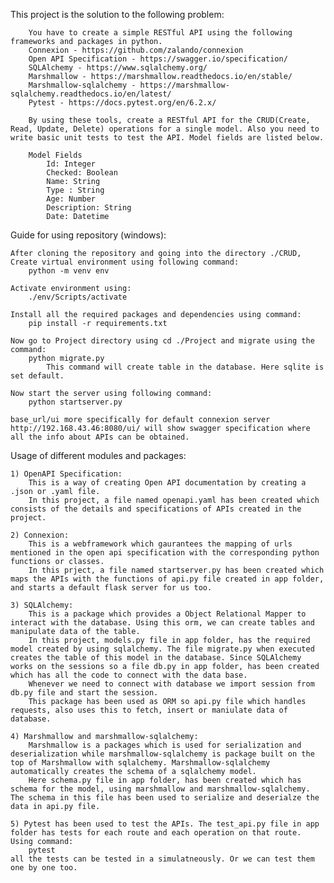 This project is the solution to the following problem:

        You have to create a simple RESTful API using the following frameworks and packages in python.
        Connexion - https://github.com/zalando/connexion
        Open API Specification - https://swagger.io/specification/
        SQLAlchemy - https://www.sqlalchemy.org/
        Marshmallow - https://marshmallow.readthedocs.io/en/stable/
        Marshmallow-sqlalchemy - https://marshmallow-sqlalchemy.readthedocs.io/en/latest/
        Pytest - https://docs.pytest.org/en/6.2.x/

        By using these tools, create a RESTful API for the CRUD(Create, Read, Update, Delete) operations for a single model. Also you need to write basic unit tests to test the API. Model fields are listed below.

        Model Fields
            Id: Integer
            Checked: Boolean
            Name: String
            Type : String
            Age: Number
            Description: String
            Date: Datetime


Guide for using repository (windows):

    After cloning the repository and going into the directory ./CRUD,
    Create virtual environment using following command:
        python -m venv env
       
    Activate environment using:
        ./env/Scripts/activate
    
    Install all the required packages and dependencies using command:
        pip install -r requirements.txt

    Now go to Project directory using cd ./Project and migrate using the command:
        python migrate.py 
            This command will create table in the database. Here sqlite is set default. 

    Now start the server using following command:
        python startserver.py

    base_url/ui more specifically for default connexion server http://192.168.43.46:8080/ui/ will show swagger specification where all the info about APIs can be obtained.

Usage of different modules and packages:

    1) OpenAPI Specification:
        This is a way of creating Open API documentation by creating a .json or .yaml file.
        In this project, a file named openapi.yaml has been created which consists of the details and specifications of APIs created in the project.

    2) Connexion: 
        This is a webframework which gaurantees the mapping of urls mentioned in the open api specification with the corresponding python functions or classes.
        In this prject, a file named startserver.py has been created which maps the APIs with the functions of api.py file created in app folder, and starts a default flask server for us too.
    
    3) SQLAlchemy:
        This is a package which provides a Object Relational Mapper to interact with the database. Using this orm, we can create tables and manipulate data of the table.
        In this project, models.py file in app folder, has the required model created by using sqlalchemy. The file migrate.py when executed creates the table of this model in the database. Since SQLAlchemy works on the sessions so a file db.py in app folder, has been created which has all the code to connect with the data base.
        Whenever we need to connect with database we import session from db.py file and start the session.
        This package has been used as ORM so api.py file which handles requests, also uses this to fetch, insert or maniulate data of database.

    4) Marshmallow and marshmallow-sqlalchemy:
        Marshmallow is a packages which is used for serialization and deserialization while marshmallow-sqlalchemy is package built on the top of Marshmallow with sqlalchemy. Marshmallow-sqlalchemy automatically creates the schema of a sqlalchemy model.
        Here schema.py file in app folder, has been created which has schema for the model, using marshmallow and marshmallow-sqlalchemy. The schema in this file has been used to serialize and deserialze the data in api.py file.

    5) Pytest has been used to test the APIs. The test_api.py file in app folder has tests for each route and each operation on that route. Using command:
        pytest
    all the tests can be tested in a simulatneously. Or we can test them one by one too.

